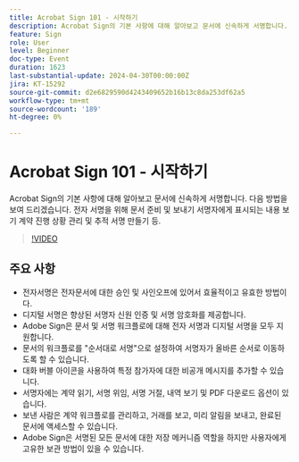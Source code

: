 ```yaml
---
title: Acrobat Sign 101 - 시작하기
description: Acrobat Sign의 기본 사항에 대해 알아보고 문서에 신속하게 서명합니다.
feature: Sign
role: User
level: Beginner
doc-type: Event
duration: 1623
last-substantial-update: 2024-04-30T00:00:00Z
jira: KT-15292
source-git-commit: d2e6829590d4243409652b16b13c8da253df62a5
workflow-type: tm+mt
source-wordcount: '189'
ht-degree: 0%

---
```



# Acrobat Sign 101 - 시작하기

Acrobat Sign의 기본 사항에 대해 알아보고 문서에 신속하게 서명합니다. 다음 방법을 보여 드리겠습니다. 전자 서명을 위해 문서 준비 및 보내기 서명자에게 표시되는 내용 보기 계약 진행 상황 관리 및 추적 서명 만들기 등.

>[!VIDEO](https://video.tv.adobe.com/v/3428183/?learn=on)

## 주요 사항

* 전자서명은 전자문서에 대한 승인 및 사인오프에 있어서 효율적이고 유효한 방법이다.
* 디지털 서명은 향상된 서명자 신원 인증 및 서명 암호화를 제공합니다.
* Adobe Sign은 문서 및 서명 워크플로에 대해 전자 서명과 디지털 서명을 모두 지원합니다.
* 문서의 워크플로를 &quot;순서대로 서명&quot;으로 설정하여 서명자가 올바른 순서로 이동하도록 할 수 있습니다.
* 대화 버블 아이콘을 사용하여 특정 참가자에 대한 비공개 메시지를 추가할 수 있습니다.
* 서명자에는 계약 읽기, 서명 위임, 서명 거절, 내역 보기 및 PDF 다운로드 옵션이 있습니다.
* 보낸 사람은 계약 워크플로를 관리하고, 거래를 보고, 미리 알림을 보내고, 완료된 문서에 액세스할 수 있습니다.
* Adobe Sign은 서명된 모든 문서에 대한 저장 메커니즘 역할을 하지만 사용자에게 고유한 보관 방법이 있을 수 있습니다.
